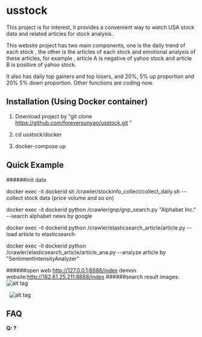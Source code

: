 # usstock


This project is for interest, it provides a convenient way to watch USA stock data and related articles for stock analysis.

This website project has two main components, one is the daily trend of each stock , the other is the articles of each stock and emotional analysis of these articles, for example , article A is negative of yahoo stock and article B is positive of yahoo stock.

It also has daily top gainers and top losers, and 20%, 5% up proportion and 20% 5% down proportion. Other functions are coding now.






## Installation (Using Docker container)

1. Download project by "git clone https://github.com/foreversunyao/usstock.git "

2. cd usstock/docker

3. docker-compose up





## Quick Example
######init data

docker exec -it dockerid sh /crawler/stockinfo_collect/collect_daily.sh --collect stock data (price volume and so on)

docker exec -it dockerid python /crawler/gnp/gnp_search.py "Alphabet Inc." --search alphabet news by google

docker exec -it dockerid python /crawler/elasticsearch_article/article.py --load article to elasticsearch

docker exec -it dockerid python /crawler/elasticsearch_article/article_ana.py --analyze article by "SentimentIntensityAnalyzer"

######open web
http://127.0.0.1:8888/index
demon website:http://182.61.25.211:8888/index
######search result
images:
   ![alt tag](https://github.com/foreversunyao/usstock/blob/master/Screen%20Shot%202017-03-09%20at%2012.10.42%20PM.png)
   
   ![alt tag](https://github.com/foreversunyao/usstock/blob/master/Screen%20Shot%202017-03-20%20at%208.11.27%20PM.png)
## FAQ

**Q: ?**<br>
